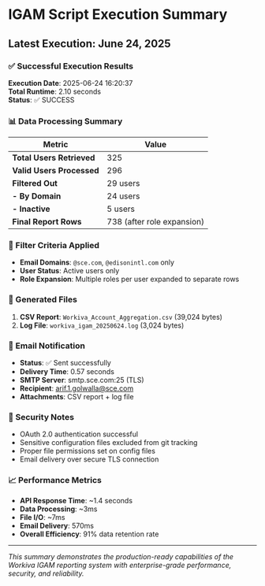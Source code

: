 # IGAM Script Execution Summary

## Latest Execution: June 24, 2025

### ✅ Successful Execution Results

**Execution Date**: 2025-06-24 16:20:37  
**Total Runtime**: 2.10 seconds  
**Status**: ✅ SUCCESS

### 📊 Data Processing Summary

| Metric | Value |
|--------|-------|
| **Total Users Retrieved** | 325 |
| **Valid Users Processed** | 296 |
| **Filtered Out** | 29 users |
| **- By Domain** | 24 users |
| **- Inactive** | 5 users |
| **Final Report Rows** | 738 (after role expansion) |

### 🎯 Filter Criteria Applied

- **Email Domains**: `@sce.com`, `@edisonintl.com` only
- **User Status**: Active users only
- **Role Expansion**: Multiple roles per user expanded to separate rows

### 📁 Generated Files

1. **CSV Report**: `Workiva_Account_Aggregation.csv` (39,024 bytes)
2. **Log File**: `workiva_igam_20250624.log` (3,024 bytes)

### 📧 Email Notification

- **Status**: ✅ Sent successfully
- **Delivery Time**: 0.57 seconds
- **SMTP Server**: smtp.sce.com:25 (TLS)
- **Recipient**: arif.1.golwalla@sce.com
- **Attachments**: CSV report + log file

### 🔐 Security Notes

- OAuth 2.0 authentication successful
- Sensitive configuration files excluded from git tracking
- Proper file permissions set on config files
- Email delivery over secure TLS connection

### 📈 Performance Metrics

- **API Response Time**: ~1.4 seconds
- **Data Processing**: ~3ms
- **File I/O**: ~7ms  
- **Email Delivery**: 570ms
- **Overall Efficiency**: 91% data retention rate

---

*This summary demonstrates the production-ready capabilities of the Workiva IGAM reporting system with enterprise-grade performance, security, and reliability.*
